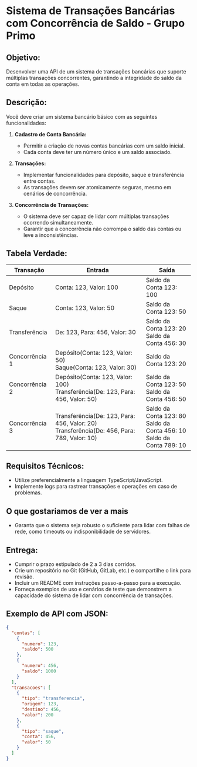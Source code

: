 # Sistema de Transações Bancárias com Concorrência de Saldo - Grupo Primo

## Objetivo:

Desenvolver uma API de um sistema de transações bancárias que suporte múltiplas transações concorrentes, garantindo a integridade do saldo da conta em todas as operações.

## Descrição:

Você deve criar um sistema bancário básico com as seguintes funcionalidades:

1. **Cadastro de Conta Bancária:**

   - Permitir a criação de novas contas bancárias com um saldo inicial.
   - Cada conta deve ter um número único e um saldo associado.

2. **Transações:**

   - Implementar funcionalidades para depósito, saque e transferência entre contas.
   - As transações devem ser atomicamente seguras, mesmo em cenários de concorrência.

3. **Concorrência de Transações:**
   - O sistema deve ser capaz de lidar com múltiplas transações ocorrendo simultaneamente.
   - Garantir que a concorrência não corrompa o saldo das contas ou leve a inconsistências.

## Tabela Verdade:

| Transação      | Entrada                                                                                        | Saída                                                                          |
| -------------- | ---------------------------------------------------------------------------------------------- | ------------------------------------------------------------------------------ |
| Depósito       | Conta: 123, Valor: 100                                                                         | Saldo da Conta 123: 100                                                        |
| Saque          | Conta: 123, Valor: 50                                                                          | Saldo da Conta 123: 50                                                         |
| Transferência  | De: 123, Para: 456, Valor: 30                                                                  | Saldo da Conta 123: 20 <br> Saldo da Conta 456: 30                             |
| Concorrência 1 | Depósito(Conta: 123, Valor: 50) <br> Saque(Conta: 123, Valor: 30)                              | Saldo da Conta 123: 20                                                         |
| Concorrência 2 | Depósito(Conta: 123, Valor: 100) <br> Transferência(De: 123, Para: 456, Valor: 50)             | Saldo da Conta 123: 50 <br> Saldo da Conta 456: 50                             |
| Concorrência 3 | Transferência(De: 123, Para: 456, Valor: 20) <br> Transferência(De: 456, Para: 789, Valor: 10) | Saldo da Conta 123: 80 <br> Saldo da Conta 456: 10 <br> Saldo da Conta 789: 10 |

## Requisitos Técnicos:

- Utilize preferencialmente a linguagem TypeScript/JavaScript.
- Implemente logs para rastrear transações e operações em caso de problemas.

## O que gostariamos de ver a mais

- Garanta que o sistema seja robusto o suficiente para lidar com falhas de rede, como timeouts ou indisponibilidade de servidores.

## Entrega:

- Cumprir o prazo estipulado de 2 a 3 dias corridos.
- Crie um repositório no Git (GitHub, GitLab, etc.) e compartilhe o link para revisão.
- Incluir um README com instruções passo-a-passo para a execução.
- Forneça exemplos de uso e cenários de teste que demonstrem a capacidade do sistema de lidar com concorrência de transações.

## Exemplo de API com JSON:

```json
{
  "contas": [
    {
      "numero": 123,
      "saldo": 500
    },
    {
      "numero": 456,
      "saldo": 1000
    }
  ],
  "transacoes": [
    {
      "tipo": "transferencia",
      "origem": 123,
      "destino": 456,
      "valor": 200
    },
    {
      "tipo": "saque",
      "conta": 456,
      "valor": 50
    }
  ]
}
```
